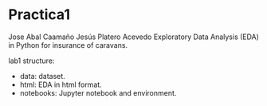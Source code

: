 # Practica1
Jose Abal Caamaño
Jesús Platero Acevedo
Exploratory Data Analysis (EDA) in Python for insurance of caravans.

lab1 structure:
 - data: dataset.
 - html: EDA in html format.
 - notebooks: Jupyter notebook and environment.
 


